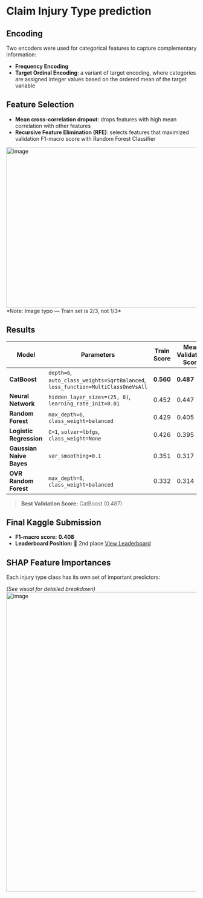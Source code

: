 # Claim Injury Type prediction 

## Encoding 

Two encoders were used for categorical features to capture complementary information:
- **Frequency Encoding**
- **Target Ordinal Encoding**: a variant of target encoding, where categories are assigned integer values based on the ordered mean of the target variable

## Feature Selection 

- **Mean cross-correlation dropout**: drops features with high mean correlation with other features 
- **Recursive Feature Elimination (RFE)**: selects features that maximized validation F1-macro score with Random Forest Classifier 

<img width="1181" height="423" alt="image" src="https://github.com/user-attachments/assets/167f98f8-ddab-46b4-bec3-cde2278412e4" />
*Note: Image typo — Train set is 2/3, not 1/3*

## Results 
| **Model**                | **Parameters**                                                                   | **Train Score** | **Mean Validation Score** |
| ------------------------ | -------------------------------------------------------------------------------- | --------------- | -------------------- |
| **CatBoost**             | `depth=6`, `auto_class_weights=SqrtBalanced`, `loss_function=MultiClassOneVsAll` | **0.560**       | **0.487**            |
| **Neural Network**       | `hidden_layer_sizes=(25, 8)`, `learning_rate_init=0.01`                          | 0.452           | 0.447                |
| **Random Forest**        | `max_depth=6`, `class_weight=balanced`                                           | 0.429           | 0.405                |
| **Logistic Regression**  | `C=1`, `solver=lbfgs`, `class_weight=None`                                       | 0.426           | 0.395                |
| **Gaussian Naive Bayes** | `var_smoothing=0.1`                                                              | 0.351           | 0.317                |
| **OVR Random Forest**    | `max_depth=6`, `class_weight=balanced`                                           | 0.332           | 0.314                |

> **Best Validation Score:** CatBoost (0.487)

## Final Kaggle Submission

* **F1-macro score:** **0.408**
* **Leaderboard Position:** 🥈 2nd place
  [View Leaderboard](https://www.kaggle.com/competitions/to-grant-or-not-to-grant/leaderboard)


## SHAP Feature Importances

Each injury type class has its own set of important predictors:

*(See visual for detailed breakdown)*
<img width="958" height="790" alt="image" src="https://github.com/user-attachments/assets/9618c66f-3649-4200-a551-54b1689ec88a" />
